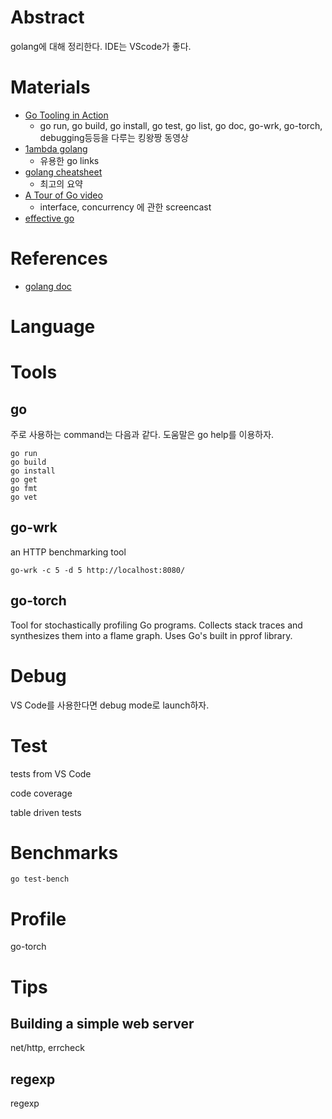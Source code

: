 # Abstract

golang에 대해 정리한다. IDE는 VScode가 좋다.

# Materials

* [Go Tooling in Action](https://www.youtube.com/watch?v=uBjoTxosSys)
  * go run, go build, go install, go test, go list, go doc, go-wrk,
    go-torch, debugging등등을 다루는 킹왕짱 동영상
* [1ambda golang](https://github.com/1ambda/golang)
  * 유용한 go links
* [golang cheatsheet](https://github.com/a8m/go-lang-cheat-sheet)
  * 최고의 요약
* [A Tour of Go video](https://research.swtch.com/gotour)
  * interface, concurrency 에 관한 screencast
* [effective go](https://golang.org/doc/effective_go.html)  
  
# References

* [golang doc](https://golang.org/doc/)

# Language

## 

# Tools

## go

주로 사용하는 command는 다음과 같다. 도움말은 go help를 이용하자.

```
go run
go build
go install
go get
go fmt
go vet
```

## go-wrk

an HTTP benchmarking tool

```
go-wrk -c 5 -d 5 http://localhost:8080/
```

## go-torch

Tool for stochastically profiling Go programs. Collects stack traces
and synthesizes them into a flame graph. Uses Go's built in pprof
library.

# Debug

VS Code를 사용한다면 debug mode로 launch하자.

# Test

tests from VS Code

code coverage

table driven tests

# Benchmarks

```
go test-bench
```

# Profile

go-torch

# Tips

## Building a simple web server

net/http, errcheck

## regexp

regexp
